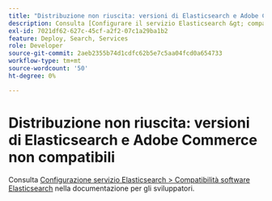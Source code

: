 ```yaml
---
title: "Distribuzione non riuscita: versioni di Elasticsearch e Adobe Commerce non compatibili"
description: Consulta [Configurare il servizio Elasticsearch &gt; compatibilità software Elasticsearch](https://experienceleague.adobe.com/en/docs/commerce-cloud-service/user-guide/configure/service/elasticsearch) nella documentazione per gli sviluppatori.
exl-id: 7021df62-627c-45cf-a2f2-07c1a29ba1b2
feature: Deploy, Search, Services
role: Developer
source-git-commit: 2aeb2355b74d1cdfc62b5e7c5aa04fcd0a654733
workflow-type: tm+mt
source-wordcount: '50'
ht-degree: 0%

---
```


# Distribuzione non riuscita: versioni di Elasticsearch e Adobe Commerce non compatibili

Consulta [Configurazione servizio Elasticsearch > Compatibilità software Elasticsearch](https://experienceleague.adobe.com/en/docs/commerce-cloud-service/user-guide/configure/service/elasticsearch) nella documentazione per gli sviluppatori.
